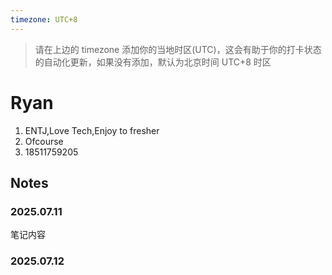 ```yaml
---
timezone: UTC+8
---
```


> 请在上边的 timezone 添加你的当地时区(UTC)，这会有助于你的打卡状态的自动化更新，如果没有添加，默认为北京时间 UTC+8 时区


# Ryan

1. ENTJ,Love Tech,Enjoy to fresher
2. Ofcourse
3. 18511759205

## Notes

<!-- Content_START -->

### 2025.07.11

笔记内容

### 2025.07.12

<!-- Content_END -->
